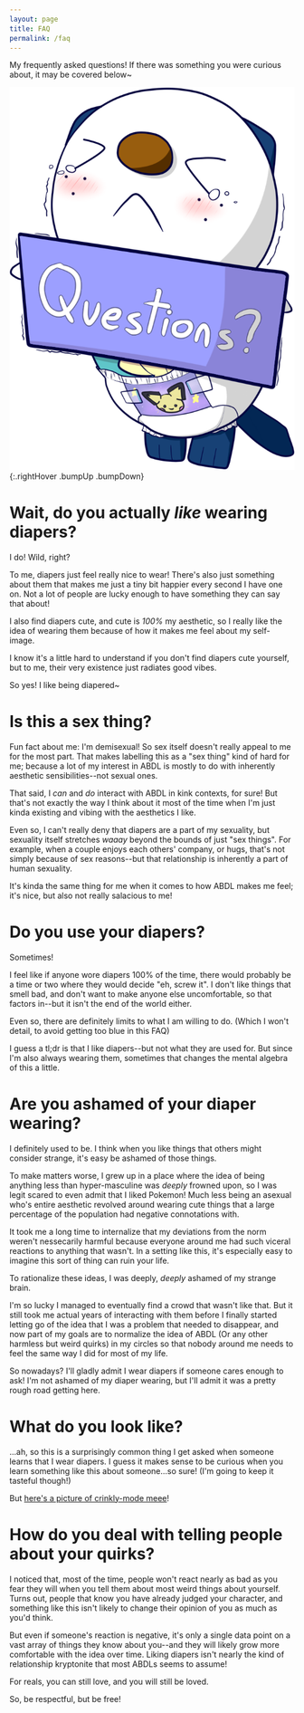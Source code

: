 ```yaml
---
layout: page
title: FAQ
permalink: /faq
---
```


My frequently asked questions! If there was something you were curious about, it may be covered below~

![Questions](/img/Questions.png "Questions!"){:.rightHover .bumpUp .bumpDown}

# Wait, do you actually *like* wearing diapers?
I do! Wild, right?

To me, diapers just feel really nice to wear! There's also just something about them that makes me just a tiny bit happier every second I have one on. Not a lot of people are lucky enough to have something they can say that about!

I also find diapers cute, and cute is *100%* my aesthetic, so I really like the idea of wearing them because of how it makes me feel about my self-image.

I know it's a little hard to understand if you don't find diapers cute yourself, but to me, their very existence just radiates good vibes.

So yes! I like being diapered~

# Is this a sex thing?
Fun fact about me: I'm demisexual! So sex itself doesn't really appeal to me for the most part. That makes labelling this as a "sex thing" kind of hard for me; because a lot of my interest in ABDL is mostly to do with inherently aesthetic sensibilities--not sexual ones.

That said, I *can* and *do* interact with ABDL in kink contexts, for sure! But that's not exactly the way I think about it most of the time when I'm just kinda existing and vibing with the aesthetics I like.

Even so, I can't really deny that diapers are a part of my sexuality, but sexuality itself stretches *waaay* beyond the bounds of just "sex things". For example, when a couple enjoys each others' company, or hugs, that's not simply because of sex reasons--but that relationship is inherently a part of human sexuality.

It's kinda the same thing for me when it comes to how ABDL makes me feel; it's nice, but also not really salacious to me!

# Do you use your diapers?
Sometimes!

I feel like if anyone wore diapers 100% of the time, there would probably be a time or two where they would decide "eh, screw it". I don't like things that smell bad, and don't want to make anyone else uncomfortable, so that factors in--but it isn't the end of the world either.

Even so, there are definitely limits to what I am willing to do. (Which I won't detail, to avoid getting too blue in this FAQ)

I guess a tl;dr is that I like diapers--but not what they are used for. But since I'm also always wearing them, sometimes that changes the mental algebra of this a little.

# Are you ashamed of your diaper wearing?
I definitely used to be. I think when you like things that others might consider strange, it's easy be ashamed of those things.

To make matters worse, I grew up in a place where the idea of being anything less than hyper-masculine was *deeply* frowned upon, so I was legit scared to even admit that I liked Pokemon! Much less being an asexual who's entire aesthetic revolved around wearing cute things that a large percentage of the population had negative connotations with.

It took me a long time to internalize that my deviations from the norm weren't nessecarily harmful because everyone around me had such viceral reactions to anything that wasn't. In a setting like this, it's especially easy to imagine this sort of thing can ruin your life.

To rationalize these ideas, I was deeply, *deeply* ashamed of my strange brain.

I'm so lucky I managed to eventually find a crowd that wasn't like that. But it still took me actual years of interacting with them before I finally started letting go of the idea that I was a problem that needed to disappear, and now part of my goals are to normalize the idea of ABDL (Or any other harmless but weird quirks) in my circles so that nobody around me needs to feel the same way I did for most of my life.

So nowadays? I'll gladly admit I wear diapers if someone cares enough to ask! I'm not ashamed of my diaper wearing, but I'll admit it was a pretty rough road getting here.

# What do you look like?
...ah, so this is a surprisingly common thing I get asked when someone learns that I wear diapers. I guess it makes sense to be curious when you learn something like this about someone...so sure! (I'm going to keep it tasteful though!)

But [here's a picture of crinkly-mode meee](img/me_irl.jpg)!

# How do you deal with telling people about your quirks?
I noticed that, most of the time, people won't react nearly as bad as you fear they will when you tell them about most weird things about yourself. Turns out, people that know you have already judged your character, and something like this isn't likely to change their opinion of you as much as you'd think.

But even if someone's reaction is negative, it's only a single data point on a vast array of things they know about you--and they will likely grow more comfortable with the idea over time. Liking diapers isn't nearly the kind of relationship kryptonite that most ABDLs seems to assume!

For reals, you can still love, and you will still be loved.

So, be respectful, but be free!
